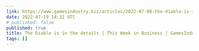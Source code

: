 ```yaml
---
link: https://www.gamesindustry.biz/articles/2022-07-08-the-diablo-is-in-the-details-this-week-in-business
date: 2022-07-19 14:32 UTC
# published: false
published: true
title: The Diablo is in the details | This Week in Business | GamesIndustry.biz
tags: []
---
```



